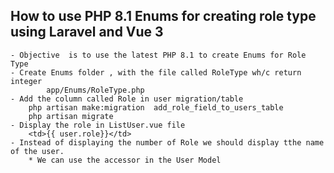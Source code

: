 ## How to use PHP 8.1 Enums for creating role type using Laravel and Vue 3
    - Objective  is to use the latest PHP 8.1 to create Enums for Role Type
    - Create Enums folder , with the file called RoleType wh/c return integer
            app/Enums/RoleType.php
    - Add the column called Role in user migration/table
        php artisan make:migration  add_role_field_to_users_table
        php artisan migrate
    - Display the role in ListUser.vue file
        <td>{{ user.role}}</td>
    - Instead of displaying the number of Role we should display tthe name of the user.
        * We can use the accessor in the User Model
        
        
    

                
        

    


